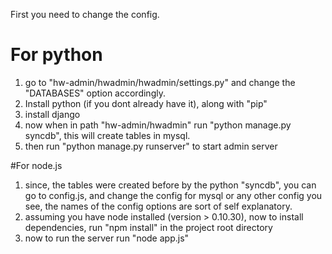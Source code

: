 First you need to change the config.

# For python
  1. go to "hw-admin/hwadmin/hwadmin/settings.py" and change the "DATABASES" option
  accordingly.
  2. Install python (if you dont already have it), along with "pip"
  3. install django
  4. now when in path "hw-admin/hwadmin" run "python manage.py syncdb", this will create tables in mysql.
  5. then run "python manage.py runserver" to start admin server


#For node.js
  1. since, the tables were created before by the python "syncdb", you can go to config.js,
  and change the config for mysql or any other config you see,
  the names of the config options are sort of self explanatory.
  2. assuming you have node installed (version > 0.10.30), now to install dependencies, run "npm install" in the project root directory
  3. now to run the server run "node app.js"

